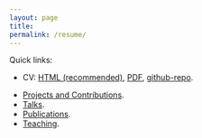 ```yaml
---
layout: page
title: 
permalink: /resume/
---
```


Quick links:  
<!-- - Resume: [HTML (recommended)](resume.html), [PDF](mustafa_mustafa_resume.pdf), [github-repo](https://github.com/MustafaMustafa/curriculum_vitae).  -->
- CV: [HTML (recommended)](cv.html), [PDF](mustafa_mustafa_cv.pdf), [github-repo](https://github.com/MustafaMustafa/curriculum_vitae).  
<!-- - [Skills and Areas of Expertise](cv.html#skills-and-areas-of-expertise).  -->
- [Projects and Contributions](cv.html#projects-and-contributions).  
- [Talks](cv.html#talks).  
- [Publications](cv.html#publications).  
- [Teaching](cv.html#teaching).  

